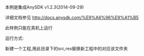 
本例是集成AnySDK v1.2.3(2014-09-29)

详细文档参见 <http://docs.anysdk.com/%E9%A6%96%E9%A1%B5>


此样例只能在真机上运行

运行方式:

新建一个工程,用此目录下的src,res替换新工程中的对应该文件夹

